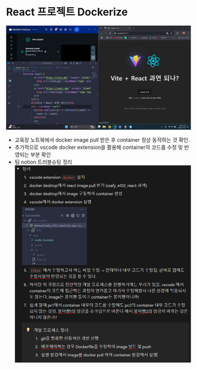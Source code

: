 # React 프로젝트 Dockerize
![alt text](image.png)
- 교육장 노트북에서 docker image pull 받은 후 container 정상 동작하는 것 확인.
- 추가적으로 vscode docker extension을 활용해 container의 코드를 수정 및 반영되는 부분 확인
- 팀 notion 트러블슈팅 정리
![](image-1.png)